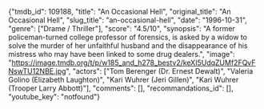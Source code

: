 {"tmdb_id": 109188, "title": "An Occasional Hell", "original_title": "An Occasional Hell", "slug_title": "an-occasional-hell", "date": "1996-10-31", "genre": ["Drame / Thriller"], "score": "4.5/10", "synopsis": "A former policeman-turned college professor of forensics, is asked by a widow to solve the murder of her unfaithful husband and the disappearance of his mistress who may have been linked to some drug dealers.", "image": "https://image.tmdb.org/t/p/w185_and_h278_bestv2/keXI5UdqZUMf2FQvFNswTU12NBE.jpg", "actors": ["Tom Berenger (Dr. Ernest Dewalt)", "Valeria Golino (Elizabeth Laughton)", "Kari Wuhrer (Jeri Gillen)", "Kari Wuhrer (Trooper Larry Abbott)"], "comments": [], "recommandations_id": [], "youtube_key": "notfound"}